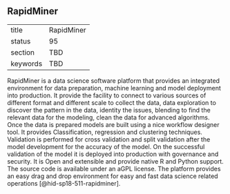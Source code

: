 ## RapidMiner


|          |            |
| -------- | ---------- |
| title    | RapidMiner |
| status   | 95         |
| section  | TBD        |
| keywords | TBD        |



RapidMiner is a data science software platform that provides an
integrated environment for data preparation, machine learning and model
deployment into production. It provide the facility to connect to
various sources of different format and different scale to collect the
data, data exploration to discover the pattern in the data, identity the
issues, blending to find the relevant data for the modeling, clean the
data for advanced algorithms. Once the data is prepared models are built
using a nice workflow designer tool. It provides Classification,
regression and clustering techniques. Validation is performed for cross
validation and split validation after the model development for the
accuracy of the model. On the successful validation of the model it is
deployed into production with governance and security. It is Open and
extensible and provide native R and Python support. The source code is
available under an aGPL license. The platform provides an easy drag and
drop environment for easy and fast data science related
operations [@hid-sp18-511-rapidminer].
